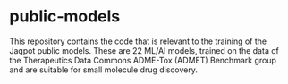 # public-models
This repository contains the code that is relevant to the training of the Jaqpot public models. These are 22 ML/AI models, trained on the data of the Therapeutics Data Commons ADME-Tox (ADMET) Benchmark group and are suitable for small molecule drug discovery. 
